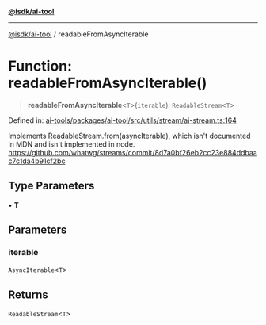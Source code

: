 [**@isdk/ai-tool**](../README.md)

***

[@isdk/ai-tool](../globals.md) / readableFromAsyncIterable

# Function: readableFromAsyncIterable()

> **readableFromAsyncIterable**\<`T`\>(`iterable`): `ReadableStream`\<`T`\>

Defined in: [ai-tools/packages/ai-tool/src/utils/stream/ai-stream.ts:164](https://github.com/isdk/ai-tool.js/blob/a24331161aecd2d7bbd8dc9f9cd3d984871261cb/src/utils/stream/ai-stream.ts#L164)

Implements ReadableStream.from(asyncIterable), which isn't documented in MDN and isn't implemented in node.
https://github.com/whatwg/streams/commit/8d7a0bf26eb2cc23e884ddbaac7c1da4b91cf2bc

## Type Parameters

• **T**

## Parameters

### iterable

`AsyncIterable`\<`T`\>

## Returns

`ReadableStream`\<`T`\>
